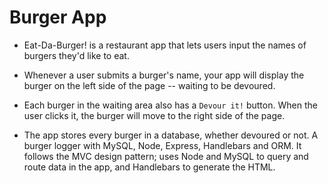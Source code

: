 # Burger App
* Eat-Da-Burger! is a restaurant app that lets users input the names of burgers they'd like to eat.

* Whenever a user submits a burger's name, your app will display the burger on the left side of the page -- waiting to be devoured.

* Each burger in the waiting area also has a `Devour it!` button. When the user clicks it, the burger will move to the right side of the page.

* The app  stores every burger in a database, whether devoured or not.
A burger logger with MySQL, Node, Express, Handlebars and  ORM. It follows the MVC design pattern; uses Node and MySQL to query and route data in the app, and Handlebars to generate the HTML.
